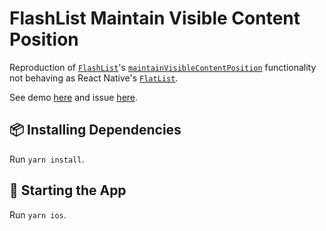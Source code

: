 # FlashList Maintain Visible Content Position

Reproduction of [`FlashList`]()'s [`maintainVisibleContentPosition`](https://reactnative.dev/docs/scrollview#maintainvisiblecontentposition-ios) functionality not behaving as React Native's [`FlatList`](https://reactnative.dev/docs/flatlist).

See demo [here](https://user-images.githubusercontent.com/229477/182754997-24c6ceaf-bb7f-481e-873d-5d65e2202862.mov) and issue [here](https://github.com/Shopify/flash-list/issues/547).

## :package: Installing Dependencies

Run `yarn install`.

## :rocket: Starting the App

Run `yarn ios`.
